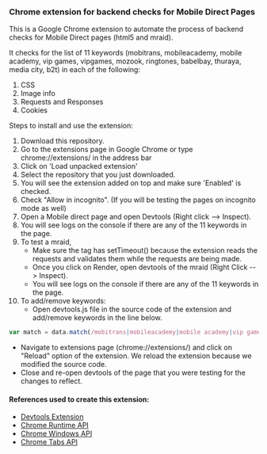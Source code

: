 ### Chrome extension for backend checks for Mobile Direct Pages

This is a Google Chrome extension to automate the process of backend checks for Mobile Direct pages (html5 and mraid).

It checks for the list of 11 keywords (mobitrans, mobileacademy, mobile academy, vip games, vipgames, mozook, ringtones, babelbay, thuraya, media city, b2t) in each of the following:

1. CSS
2. Image info
3. Requests and Responses
4. Cookies

Steps to install and use the extension:

1. Download this repository.
2. Go to the extensions page in Google Chrome or type chrome://extensions/ in the address bar
3. Click on 'Load unpacked extension'
4. Select the repository that you just downloaded.
5. You will see the extension added on top and make sure 'Enabled' is checked.
5. Check "Allow in incognito". (If you will be testing the pages on incognito mode as well)
6. Open a Mobile direct page and open Devtools (Right click --> Inspect). 
7. You will see logs on the console if there are any of the 11 keywords in the page.
8. To test a mraid, 
	* Make sure the tag has setTimeout() because the extension reads the requests and validates them while the requests are being made. 
	* Once you click on Render, open devtools of the mraid (Right Click --> Inspect).
	* You will see logs on the console if there are any of the 11 keywords in the page.
9. To add/remove keywords:
 	* Open devtools.js file in the source code of the extension and add/remove keywords in the line below.	
```javascript
var match = data.match(/mobitrans|mobileacademy|mobile academy|vip games|vipgames|mozook|ringtones|babelbay|thuraya|media city|b2t/gi);
```

 *  Navigate to extensions page (chrome://extensions/) and click on "Reload" option of the extension. We reload the extension because we modified the source code. 
 * Close and re-open devtools of the page that you were testing for the changes to reflect.


#### References used to create this extension:

 * [Devtools Extension](https://developer.chrome.com/extensions/devtools)
 * [Chrome Runtime API](https://developer.chrome.com/extensions/runtime)
 * [Chrome Windows API](https://developer.chrome.com/extensions/windows)
 * [Chrome Tabs API](https://developer.chrome.com/extensions/windows)
